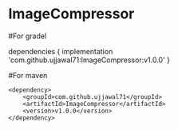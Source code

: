 # ImageCompressor
 
 #For gradel

 
dependencies {
	        implementation 'com.github.ujjawal71:ImageCompressor:v1.0.0'
	}
 
 #For maven
        
	
	<dependency>
	    <groupId>com.github.ujjawal71</groupId>
	    <artifactId>ImageCompressor</artifactId>
	    <version>v1.0.0</version>
	</dependency>
